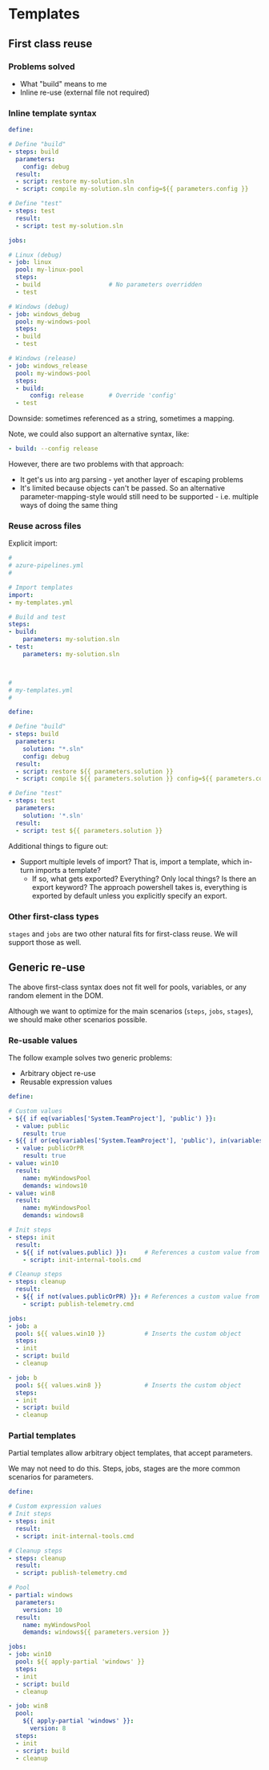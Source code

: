 # Templates

## First class reuse

### Problems solved

- What \"build\" means to me
- Inline re-use (external file not required)

### Inline template syntax

```yaml
define:

# Define "build"
- steps: build
  parameters:
    config: debug
  result:
  - script: restore my-solution.sln
  - script: compile my-solution.sln config=${{ parameters.config }}

# Define "test"
- steps: test
  result:
  - script: test my-solution.sln

jobs:

# Linux (debug)
- job: linux
  pool: my-linux-pool
  steps:
  - build                   # No parameters overridden
  - test

# Windows (debug)
- job: windows_debug
  pool: my-windows-pool
  steps:
  - build
  - test

# Windows (release)
- job: windows_release
  pool: my-windows-pool
  steps:
  - build:
      config: release       # Override 'config'
  - test
```

Downside: sometimes referenced as a string, sometimes a mapping.

Note, we could also support an alternative syntax, like:

```yaml
- build: --config release
```

However, there are two problems with that approach:
- It get's us into arg parsing - yet another layer of escaping problems
- It's limited because objects can't be passed. So an alternative parameter-mapping-style would still need to be supported - i.e. multiple ways of doing the same thing

### Reuse across files

Explicit import:

```yaml
#
# azure-pipelines.yml
#

# Import templates
import:
- my-templates.yml

# Build and test
steps:
- build:
    parameters: my-solution.sln
- test:
    parameters: my-solution.sln



#
# my-templates.yml
#

define:

# Define "build"
- steps: build
  parameters:
    solution: "*.sln"
    config: debug
  result:
  - script: restore ${{ parameters.solution }}
  - script: compile ${{ parameters.solution }} config=${{ parameters.config }}

# Define "test"
- steps: test
  parameters:
    solution: '*.sln'
  result:
  - script: test ${{ parameters.solution }}
```

Additional things to figure out:
- Support multiple levels of import? That is, import a template, which in-turn imports a template?
  - If so, what gets exported? Everything? Only local things? Is there an export keyword? The approach powershell takes is, everything is exported by default unless you explicitly specify an export.

### Other first-class types

`stages` and `jobs` are two other natural fits for first-class reuse. We will support those as well.

## Generic re-use

The above first-class syntax does not fit well for pools, variables, or any random element in the DOM.

Although we want to optimize for the main scenarios (`steps`, `jobs`, `stages`), we should make other scenarios possible.

### Re-usable values

The follow example solves two generic problems:
- Arbitrary object re-use
- Reusable expression values

```yaml
define:

# Custom values
- ${{ if eq(variables['System.TeamProject'], 'public') }}:
  - value: public
    result: true
- ${{ if or(eq(variables['System.TeamProject'], 'public'), in(variables['Build.Reason'], 'PullRequest')) }}:
  - value: publicOrPR
    result: true
- value: win10
  result:
    name: myWindowsPool
    demands: windows10
- value: win8
  result:
    name: myWindowsPool
    demands: windows8

# Init steps
- steps: init
  result:
  - ${{ if not(values.public) }}:     # References a custom value from above, within an if-expression
    - script: init-internal-tools.cmd

# Cleanup steps
- steps: cleanup
  result:
  - ${{ if not(values.publicOrPR) }}: # References a custom value from above, within an if-expression
    - script: publish-telemetry.cmd

jobs:
- job: a
  pool: ${{ values.win10 }}           # Inserts the custom object
  steps:
  - init
  - script: build
  - cleanup

- job: b
  pool: ${{ values.win8 }}            # Inserts the custom object
  steps:
  - init
  - script: build
  - cleanup
```

### Partial templates

Partial templates allow arbitrary object templates, that accept parameters.

We may not need to do this. Steps, jobs, stages are the more common scenarios for parameters.

```yaml
define:

# Custom expression values
# Init steps
- steps: init
  result:
  - script: init-internal-tools.cmd

# Cleanup steps
- steps: cleanup
  result:
  - script: publish-telemetry.cmd

# Pool
- partial: windows
  parameters:
    version: 10
  result:
    name: myWindowsPool
    demands: windows${{ parameters.version }}

jobs:
- job: win10
  pool: ${{ apply-partial 'windows' }}
  steps:
  - init
  - script: build
  - cleanup

- job: win8
  pool:
    ${{ apply-partial 'windows' }}:
      version: 8
  steps:
  - init
  - script: build
  - cleanup
```
